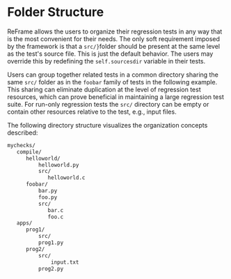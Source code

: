 # Folder Structure

ReFrame allows the users to organize their regression tests in any way that is the most convenient for their needs.
The only soft requirement imposed by the framework is that a `src/}`folder should be present at the same level as the test's source file. This is just the default behavior. The users may override this by redefining the `self.sourcesdir` variable in their tests.

Users can group together related tests in a common directory sharing the same `src/` folder as in the `foobar` family of tests in the following example.
This sharing can eliminate duplication at the level of regression test resources, which can prove beneficial in maintaining a large regression test suite.
For run-only regression tests the `src/` directory can be empty or contain other resources relative to the test, e.g., input files.


The following directory structure visualizes the organization concepts described:
```bash
mychecks/
   compile/
      helloworld/
          helloworld.py
          src/
             helloworld.c
      foobar/
          bar.py
          foo.py
          src/
             bar.c
             foo.c
   apps/
      prog1/
          src/
          prog1.py
      prog2/
          src/
              input.txt
          prog2.py
```